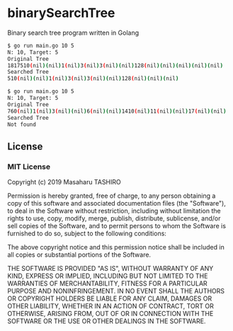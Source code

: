 # binarySearchTree

Binary search tree program written in Golang

```bash
$ go run main.go 10 5
N: 10, Target: 5
Original Tree
1817510(nil)(nil)1(nil)3(nil)3(nil)(nil)128(nil)(nil)(nil)(nil)(nil)
Searched Tree
510(nil)(nil)1(nil)3(nil)3(nil)(nil)128(nil)(nil)(nil)
```

```bash
$ go run main.go 10 5
N: 10, Target: 5
Original Tree
760(nil)1(nil)3(nil)(nil)6(nil)(nil)1410(nil)11(nil)(nil)17(nil)(nil)
Searched Tree
Not found
```

## License

### MIT License

Copyright (c) 2019 Masaharu TASHIRO

Permission is hereby granted, free of charge, to any person obtaining a copy
of this software and associated documentation files (the "Software"), to deal
in the Software without restriction, including without limitation the rights
to use, copy, modify, merge, publish, distribute, sublicense, and/or sell
copies of the Software, and to permit persons to whom the Software is
furnished to do so, subject to the following conditions:

The above copyright notice and this permission notice shall be included in all
copies or substantial portions of the Software.

THE SOFTWARE IS PROVIDED "AS IS", WITHOUT WARRANTY OF ANY KIND, EXPRESS OR
IMPLIED, INCLUDING BUT NOT LIMITED TO THE WARRANTIES OF MERCHANTABILITY,
FITNESS FOR A PARTICULAR PURPOSE AND NONINFRINGEMENT. IN NO EVENT SHALL THE
AUTHORS OR COPYRIGHT HOLDERS BE LIABLE FOR ANY CLAIM, DAMAGES OR OTHER
LIABILITY, WHETHER IN AN ACTION OF CONTRACT, TORT OR OTHERWISE, ARISING FROM,
OUT OF OR IN CONNECTION WITH THE SOFTWARE OR THE USE OR OTHER DEALINGS IN THE
SOFTWARE.
